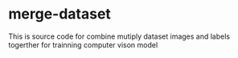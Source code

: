 # merge-dataset
This is source code for combine mutiply dataset images and labels togerther for trainning computer vison model
